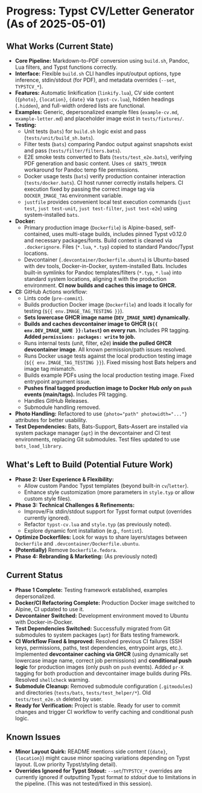 # Progress: Typst CV/Letter Generator (As of 2025-05-01)

## What Works (Current State)

-   **Core Pipeline:** Markdown-to-PDF conversion using `build.sh`, Pandoc, Lua filters, and Typst functions correctly.
-   **Interface:** Flexible `build.sh` CLI handles input/output options, type inference, stdin/stdout (for PDF), and metadata overrides (`--set`, `TYPSTCV_*`).
-   **Features:** Automatic linkification (`linkify.lua`), CV side content (`{photo}`, `{location}`, `{date}` via `typst-cv.lua`), hidden headings (`.hidden`), and full-width ordered lists are functional.
-   **Examples:** Generic, depersonalized example files (`example-cv.md`, `example-letter.md`) and placeholder image exist in `tests/fixtures/`.
-   **Testing:**
    -   Unit tests (`bats`) for `build.sh` logic exist and pass (`tests/unit/build_sh.bats`).
    -   Filter tests (`bats`) comparing Pandoc output against snapshots exist and pass (`tests/filter/filters.bats`).
    -   E2E smoke tests converted to Bats (`tests/test_e2e.bats`), verifying PDF generation and basic content. Uses `cd $BATS_TMPDIR` workaround for Pandoc temp file permissions.
    -   Docker usage tests (`bats`) verify production container interaction (`tests/docker.bats`). CI host runner correctly installs helpers. CI execution fixed by passing the correct image tag via `DOCKER_IMAGE_TAG` environment variable.
    -   `justfile` provides convenient local test execution commands (`just test`, `just test-unit`, `just test-filter`, `just test-e2e`) using system-installed `bats`.
-   **Docker:**
    -   Primary production image (`Dockerfile`) is Alpine-based, self-contained, uses multi-stage builds, includes pinned Typst v0.12.0 and necessary packages/fonts. Build context is cleaned via `.dockerignore`. Files (`*.lua`, `*.typ`) copied to standard Pandoc/Typst locations.
    -   Devcontainer (`.devcontainer/Dockerfile.ubuntu`) is Ubuntu-based with dev tools, Docker-in-Docker, system-installed Bats. Includes built-in symlinks for Pandoc templates/filters (`*.typ`, `*.lua`) into standard system locations, aligning it with the production environment. **CI now builds and caches this image to GHCR.**
-   **CI:** GitHub Actions workflow:
    -   Lints code (`pre-commit`).
    -   Builds production Docker image (`Dockerfile`) and loads it locally for testing (`${{ env.IMAGE_TAG_TESTING }}`).
    -   **Sets lowercase GHCR image name (`DEV_IMAGE_NAME`) dynamically.**
    -   **Builds and caches devcontainer image to GHCR (`${{ env.DEV_IMAGE_NAME }}:latest`) on every run.** Includes PR tagging. **Added `permissions: packages: write` to job.**
    -   Runs internal tests (unit, filter, e2e) **inside the pulled GHCR devcontainer image**. All known permission/path issues resolved.
    -   Runs Docker usage tests against the local production testing image (`${{ env.IMAGE_TAG_TESTING }}`). Fixed missing host Bats helpers and image tag mismatch.
    -   Builds example PDFs using the local production testing image. Fixed entrypoint argument issue.
    -   **Pushes final tagged production image to Docker Hub *only* on `push` events (main/tags).** Includes PR tagging.
    -   Handles GitHub Releases.
    -   Submodule handling removed.
-   **Photo Handling:** Refactored to use `{photo="path" photowidth="..."}` attributes for better usability.
-   **Test Dependencies:** Bats, Bats-Support, Bats-Assert are installed via system package manager (`apt`) in the devcontainer and CI test environments, replacing Git submodules. Test files updated to use `bats_load_library`.

## What's Left to Build (Potential Future Work)

-   **Phase 2: User Experience & Flexibility:**
    -   Allow custom Pandoc Typst templates (beyond built-in `cv`/`letter`).
    -   Enhance style customization (more parameters in `style.typ` or allow custom style files).
-   **Phase 3: Technical Challenges & Refinements:**
    -   Improve/Fix stdin/stdout support for Typst format output (overrides currently ignored).
    -   Refactor `typst-cv.lua` and `style.typ` (as previously noted).
    -   Explore dynamic font installation (e.g., `fontist`).
-   **Optimize Dockerfiles:** Look for ways to share layers/stages between `Dockerfile` and `.devcontainer/Dockerfile.ubuntu`.
-   **(Potentially)** Remove `Dockerfile.fedora`.
-   **Phase 4: Rebranding & Marketing:** (As previously noted)

## Current Status

-   **Phase 1 Complete:** Testing framework established, examples depersonalized.
-   **Docker/CI Refactoring Complete:** Production Docker image switched to Alpine, CI updated to use it.
-   **Devcontainer Switched:** Development environment moved to Ubuntu with Docker-in-Docker.
-   **Test Dependencies Switched:** Successfully migrated from Git submodules to system packages (`apt`) for Bats testing framework.
-   **CI Workflow Fixed & Improved:** Resolved previous CI failures (SSH keys, permissions, paths, test dependencies, entrypoint args, etc.). Implemented **devcontainer caching via GHCR** (using dynamically set lowercase image name, correct job permissions) and **conditional push logic** for production images (only push on `push` events). Added `pr-X` tagging for both production and devcontainer image builds during PRs. Resolved `shellcheck` warning.
-   **Submodule Cleanup:** Removed submodule configuration (`.gitmodules`) and directories (`tests/bats`, `tests/test_helper/*`). Old `tests/test_e2e.sh` deleted by user.
-   **Ready for Verification:** Project is stable. Ready for user to commit changes and trigger CI workflow to verify caching and conditional push logic.

## Known Issues

-   **Minor Layout Quirk:** README mentions side content (`{date}`, `{location}`) might cause minor spacing variations depending on Typst layout. (Low priority Typst/styling detail).
-   **Overrides Ignored for Typst Stdout:** `--set`/`TYPSTCV_*` overrides are currently ignored if outputting Typst format *to stdout* due to limitations in the pipeline. (This was not tested/fixed in this session).
